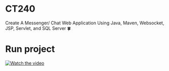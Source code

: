 # CT240
Create A Messenger/ Chat Web Application Using Java, Maven, Websocket, JSP, Servlet, and SQL Server :four_leaf_clover:

# Run project
[![Watch the video](https://img.youtube.com/vi/a0PPWwhw3OE/maxresdefault.jpg)](https://youtu.be/a0PPWwhw3OE)
  
